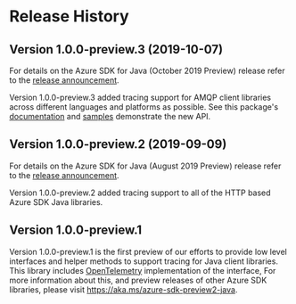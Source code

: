 # Release History

## Version 1.0.0-preview.3 (2019-10-07)
For details on the Azure SDK for Java (October 2019 Preview) release refer to the [release announcement](https://aka.ms/azure-sdk-preview3-java).

Version 1.0.0-preview.3 added tracing support for AMQP client libraries across different languages and platforms as possible.
See this package's
  [documentation](https://github.com/Azure/azure-sdk-for-java/tree/master/sdk/tracing/azure-core-tracing-opencensus/README.md) and
  [samples](https://github.com/Azure/azure-sdk-for-java/tree/master/sdk/tracing/azure-core-tracing-opencensus/src/samples/java/com/azure/core/tracing/opencensus) demonstrate the new API.

## Version 1.0.0-preview.2 (2019-09-09)
For details on the Azure SDK for Java (August 2019 Preview) release refer to the [release announcement](https://aka.ms/azure-sdk-preview2-java).

Version 1.0.0-preview.2 added tracing support to all of the HTTP based Azure SDK Java libraries.

## Version 1.0.0-preview.1
Version 1.0.0-preview.1 is the first preview of our efforts to provide low level interfaces and helper methods to support tracing for Java client libraries. This library includes [OpenTelemetry](https://opentelemetry.io/) implementation of the interface,
    For more information about this, and preview releases of other Azure SDK libraries, please visit
https://aka.ms/azure-sdk-preview2-java.
